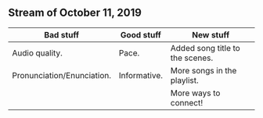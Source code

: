## Stream of October 11, 2019
|Bad stuff|Good stuff|New stuff|
|-|-|-|
|Audio quality.|Pace.|Added song title to the scenes.|
|Pronunciation/Enunciation.|Informative.|More songs in the playlist.|
|||More ways to connect!|
